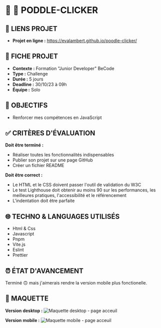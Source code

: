 # 🍪 🐩 PODDLE-CLICKER

## 🔗 LIENS PROJET

- **Projet en ligne :** [https://evalambert.github.io/poodle-clicker/ ](https://evalambert.github.io/poodle-clicker/ "lien projet cookie-clicker en ligne")

## 📌 FICHE PROJET

- **Contexte :** Formation "Junior Developer" BeCode
- **Type :** Challenge
- **Durée :** 5 jours
- **Deadline :** 30/10/23 à 09h
- **Équipe :** Solo

## 🎯 OBJECTIFS

- Renforcer mes compétences en JavaScript

## ✅ CRITÈRES D'ÉVALUATION

**Doit être terminé :**

- Réaliser toutes les fonctionnalités indispensables
- Publier son projet sur une page GitHub
- Créer un fichier README

**Doit être correct :**

- Le HTML et le CSS doivent passer l'outil de validation du W3C
- Le test Lighthouse doit obtenir au moins 90 sur les performances, les meilleures pratiques, l'accessibilité et le référencement
- L'indentation doit être parfaite

## 🌐 TECHNO & LANGUAGES UTILISÉS

- Html & Css
- Javascript
- Pnpm
- Vite.js
- Eslint
- Prettier

## ⏰ ÉTAT D'AVANCEMENT

Terminé 🙃 mais j'aimerais rendre la version mobile plus fonctionelle.

## 👀 MAQUETTE

**Version desktop :**
![Maquette desktop - page acceuil](img/maquette/desktop.png)

**Version mobile :**
![Maquette mobile - page acceuil](img/maquette/mobile.png)
